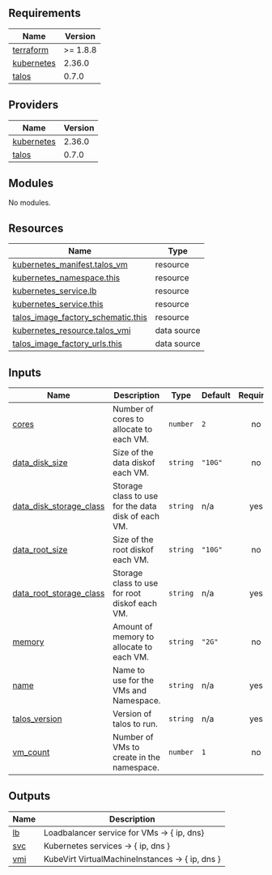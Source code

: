 <!-- BEGIN_TF_DOCS -->
## Requirements

| Name | Version |
|------|---------|
| <a name="requirement_terraform"></a> [terraform](#requirement\_terraform) | >= 1.8.8 |
| <a name="requirement_kubernetes"></a> [kubernetes](#requirement\_kubernetes) | 2.36.0 |
| <a name="requirement_talos"></a> [talos](#requirement\_talos) | 0.7.0 |

## Providers

| Name | Version |
|------|---------|
| <a name="provider_kubernetes"></a> [kubernetes](#provider\_kubernetes) | 2.36.0 |
| <a name="provider_talos"></a> [talos](#provider\_talos) | 0.7.0 |

## Modules

No modules.

## Resources

| Name | Type |
|------|------|
| [kubernetes_manifest.talos_vm](https://registry.terraform.io/providers/hashicorp/kubernetes/2.36.0/docs/resources/manifest) | resource |
| [kubernetes_namespace.this](https://registry.terraform.io/providers/hashicorp/kubernetes/2.36.0/docs/resources/namespace) | resource |
| [kubernetes_service.lb](https://registry.terraform.io/providers/hashicorp/kubernetes/2.36.0/docs/resources/service) | resource |
| [kubernetes_service.this](https://registry.terraform.io/providers/hashicorp/kubernetes/2.36.0/docs/resources/service) | resource |
| [talos_image_factory_schematic.this](https://registry.terraform.io/providers/siderolabs/talos/0.7.0/docs/resources/image_factory_schematic) | resource |
| [kubernetes_resource.talos_vmi](https://registry.terraform.io/providers/hashicorp/kubernetes/2.36.0/docs/data-sources/resource) | data source |
| [talos_image_factory_urls.this](https://registry.terraform.io/providers/siderolabs/talos/0.7.0/docs/data-sources/image_factory_urls) | data source |

## Inputs

| Name | Description | Type | Default | Required |
|------|-------------|------|---------|:--------:|
| <a name="input_cores"></a> [cores](#input\_cores) | Number of cores to allocate to each VM. | `number` | `2` | no |
| <a name="input_data_disk_size"></a> [data\_disk\_size](#input\_data\_disk\_size) | Size of the data diskof each VM. | `string` | `"10G"` | no |
| <a name="input_data_disk_storage_class"></a> [data\_disk\_storage\_class](#input\_data\_disk\_storage\_class) | Storage class to use for the data disk of each VM. | `string` | n/a | yes |
| <a name="input_data_root_size"></a> [data\_root\_size](#input\_data\_root\_size) | Size of the root diskof each VM. | `string` | `"10G"` | no |
| <a name="input_data_root_storage_class"></a> [data\_root\_storage\_class](#input\_data\_root\_storage\_class) | Storage class to use for root diskof each VM. | `string` | n/a | yes |
| <a name="input_memory"></a> [memory](#input\_memory) | Amount of memory to allocate to each VM. | `string` | `"2G"` | no |
| <a name="input_name"></a> [name](#input\_name) | Name to use for the VMs and Namespace. | `string` | n/a | yes |
| <a name="input_talos_version"></a> [talos\_version](#input\_talos\_version) | Version of talos to run. | `string` | n/a | yes |
| <a name="input_vm_count"></a> [vm\_count](#input\_vm\_count) | Number of VMs to create in the namespace. | `number` | `1` | no |

## Outputs

| Name | Description |
|------|-------------|
| <a name="output_lb"></a> [lb](#output\_lb) | Loadbalancer service for VMs -> { ip, dns} |
| <a name="output_svc"></a> [svc](#output\_svc) | Kubernetes services -> { ip, dns } |
| <a name="output_vmi"></a> [vmi](#output\_vmi) | KubeVirt VirtualMachineInstances -> { ip, dns } |
<!-- END_TF_DOCS -->